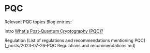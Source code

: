 # PQC 
Relevant PQC topics
Blog entries:

Intro
[What's Post-Quantum Cryptography (PQC)?](_posts/2023-07-27-Whats_PQC.md)

Regulation
[List of regulations and recommendations mentioning PQC](_posts/2023-07-26-PQC Regulations and recommendations.md)
